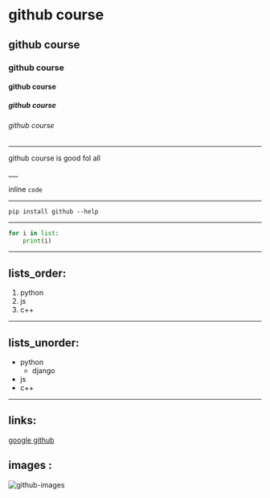 # github course
## github course
### github course
#### github course
##### github course
###### github course

___
<p>github course is good fol all</p>
___

inline `code`

___

```
pip install github --help
```
____

``` python
for i in list:
    print(i)

```
___

## lists_order:
1. python
2. js
3. c++

___

## lists_unorder:

- python
    - django
- js
- c++

___

## links:

[ google github ](https://www.google.co.uk/)

## images :

![github-images](https://www.google.com/imgres?q=github%20picture%20200x200&imgurl=https%3A%2F%2Favatars.githubusercontent.com%2Fu%2F55272977%3Fs%3D200%26v%3D4&imgrefurl=https%3A%2F%2Fgithub.com%2Fgithub-uz&docid=SPTP2Ech7KstpM&tbnid=FB2GZ8KBPiNv2M&vet=12ahUKEwjfxMmXsaqLAxXUBNsEHcARCIsQM3oECE4QAA..i&w=200&h=200&hcb=2&ved=2ahUKEwjfxMmXsaqLAxXUBNsEHcARCIsQM3oECE4QAA)
